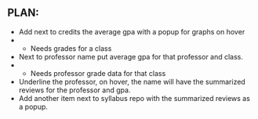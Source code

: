## PLAN:


- Add next to credits the average gpa with a popup for graphs on hover
- - Needs grades for a class
- Next to professor name put average gpa for that professor and class.
- - Needs professor grade data for that class
- Underline the professor, on hover, the name will have the summarized reviews for the professor and gpa.
- Add another item next to syllabus repo with the summarized reviews as a popup.

